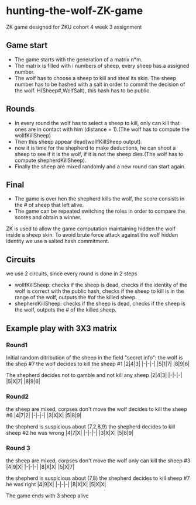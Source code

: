# hunting-the-wolf-ZK-game
ZK game designed for ZKU cohort 4 week 3 assignment

## Game start
* The game starts with the generation of a matrix n*m.
* The matrix is filled with i numbers of sheep, every sheep has a assigned number.
* The wolf has to choose a sheep to kill and steal its skin. The sheep number has to be hashed with a salt in order to commit the decision of the wolf. H(Sheep#,WolfSalt), this hash has to be public.

## Rounds
* In every round the wolf has to select a sheep to kill, only can kill that ones are in contact with him (distance = 1).(The wolf has to compute the wollfKillSheep)
* Then this sheep appear dead(wollfKillSheep output).
* now it is time for the shepherd to make deductions, he can shoot a sheep to see if it is the wolf, if it is not the sheep dies.(The wolf has to compute shepherdKillSheep).
* Finally the sheep are mixed randomly and a new round can start again.

## Final
* The game is over hen the shepherd kills the wolf, the score consists in the # of sheep that left alive.
* The game can be repeated switching the roles in order to compare the scores and obtain a winner.

ZK is used to allow the game computation maintaining hidden the wolf inside a sheep skin. To avoid brute force attack against the wolf hidden identity we use a salted hash commitment.

## Circuits
we use 2 circuits, since every round is done in 2 steps
* wollfKillSheep: checks if the sheep is dead, checks if the identity of the wolf is correct with the public hash,  checks if the sheep to kill is in the range of the wolf, outputs the #of the killed sheep.
* shepherdKillSheep: checks if the sheep is dead, checks if the sheep is the wolf, outputs the # of the killed sheep.

## Example play with 3X3 matrix
### Round1

Initial random ditribution of the sheep in the field
"secret info": the wolf is the shep #7
the wolf decides to kill the sheep #1
|2|4|3|
|-|-|-|
|5|1|7|
|8|9|6|

The shepherd decides not to gamble and not kill any sheep
|2|4|3|
|-|-|-|
|5|X|7|
|8|9|6|

### Round2
the sheep are mixed, corpses don't move
the wolf decides to kill the sheep #6
|4|7|2|
|-|-|-|
|3|X|X|
|5|8|9|

the shepherd is suspicious about (7,2,8,9)
the shepherd decides to kill sheep #2
he was wrong
|4|7|X|
|-|-|-|
|3|X|X|
|5|8|9|

### Round 3
the sheep are mixed, corpses don't move
the wolf only can kill the sheep #3
|4|9|X|
|-|-|-|
|8|X|X|
|5|X|7|
   
the shepherd is suspicious about (7,8)
the shepherd decides to kill sheep #7
he was right
|4|9|X|
|-|-|-|
|8|X|X|
|5|X|X|


The game ends with 3 sheep alive
